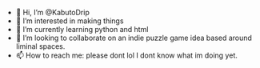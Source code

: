 - 👋 Hi, I’m @KabutoDrip
- 👀 I’m interested in making things
- 🌱 I’m currently learning python and html
- 💞️ I’m looking to collaborate on an indie puzzle game idea based around liminal spaces.
- 📫 How to reach me: please dont lol I dont know what im doing yet.

<!---
KabutoDrip/KabutoDrip is a ✨ special ✨ repository because its `README.md` (this file) appears on your GitHub profile.
You can click the Preview link to take a look at your changes.
--->
